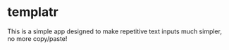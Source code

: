 # templatr
This is a simple app designed to make repetitive text  inputs much simpler, no more copy/paste!
